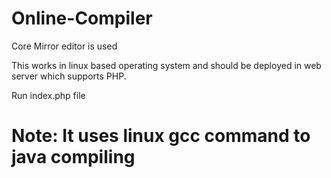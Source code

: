 # Online-Compiler

Core Mirror editor is used

This works in linux based operating system and should be deployed in web server which supports PHP.

Run index.php file

# Note: It uses linux gcc command to java compiling
